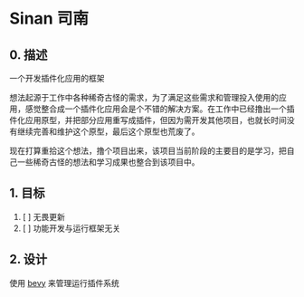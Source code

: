 # Sinan 司南

## 0. 描述

一个开发插件化应用的框架

想法起源于工作中各种稀奇古怪的需求，为了满足这些需求和管理投入使用的应用，感觉整合成一个插件化应用会是个不错的解决方案。在工作中已经撸出一个插件化应用原型，并把部分应用重写成插件，但因为需开发其他项目，也就长时间没有继续完善和维护这个原型，最后这个原型也荒废了。

现在打算重拾这个想法，撸个项目出来，该项目当前阶段的主要目的是学习，把自己一些稀奇古怪的想法和学习成果也整合到该项目中。

## 1. 目标

1. [ ] 无畏更新
2. [ ] 功能开发与运行框架无关

## 2. 设计

使用 [bevy](https://crates.io/crates/bevy) 来管理运行插件系统
